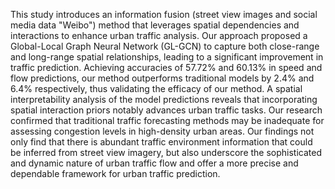 This study introduces an information fusion (street view images and social media data "Weibo") method that leverages spatial dependencies and interactions to enhance urban traffic analysis. Our approach proposed a Global-Local Graph Neural Network (GL-GCN) to capture both close-range and long-range spatial relationships, leading to a significant improvement in traffic prediction. Achieving accuracies of 57.72\% and 60.13\% in speed and flow predictions, our method outperforms traditional models by 2.4\% and 6.4\% respectively, thus validating the efficacy of our method. A spatial interpretability analysis of the model predictions reveals that incorporating spatial interaction priors notably advances urban traffic tasks. 
Our research confirmed that traditional traffic forecasting methods may be inadequate for assessing congestion levels in high-density urban areas. Our findings not only find that there is abundant traffic environment information that could be inferred from street view imagery, but also underscore the sophisticated and dynamic nature of urban traffic flow and offer a more precise and dependable framework for urban traffic prediction.
